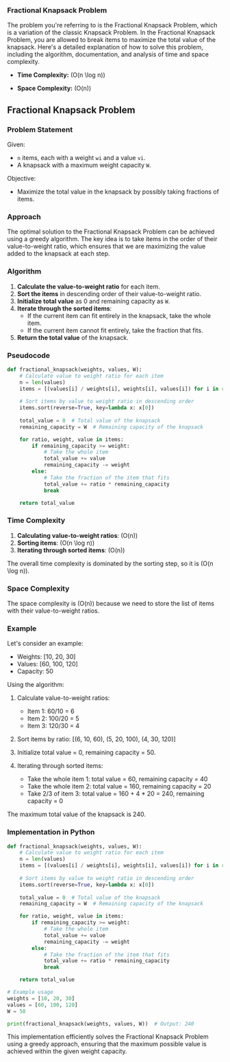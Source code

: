 ### Fractional Knapsack Problem

The problem you're referring to is the Fractional Knapsack Problem, which is a variation of the classic Knapsack Problem. In the Fractional Knapsack Problem, you are allowed to break items to maximize the total value of the knapsack. Here's a detailed explanation of how to solve this problem, including the algorithm, documentation, and analysis of time and space complexity.

- **Time Complexity:** \(O(n \log n)\)

- **Space Complexity:** \(O(n)\)

## Fractional Knapsack Problem

### Problem Statement

Given:
- `n` items, each with a weight `wi` and a value `vi`.
- A knapsack with a maximum weight capacity `W`.

Objective:
- Maximize the total value in the knapsack by possibly taking fractions of items.

### Approach

The optimal solution to the Fractional Knapsack Problem can be achieved using a greedy algorithm. The key idea is to take items in the order of their value-to-weight ratio, which ensures that we are maximizing the value added to the knapsack at each step.

### Algorithm

1. **Calculate the value-to-weight ratio** for each item.
2. **Sort the items** in descending order of their value-to-weight ratio.
3. **Initialize total value** as 0 and remaining capacity as `W`.
4. **Iterate through the sorted items**:
   - If the current item can fit entirely in the knapsack, take the whole item.
   - If the current item cannot fit entirely, take the fraction that fits.
5. **Return the total value** of the knapsack.

### Pseudocode

```python
def fractional_knapsack(weights, values, W):
    # Calculate value to weight ratio for each item
    n = len(values)
    items = [(values[i] / weights[i], weights[i], values[i]) for i in range(n)]
    
    # Sort items by value to weight ratio in descending order
    items.sort(reverse=True, key=lambda x: x[0])
    
    total_value = 0  # Total value of the knapsack
    remaining_capacity = W  # Remaining capacity of the knapsack

    for ratio, weight, value in items:
        if remaining_capacity >= weight:
            # Take the whole item
            total_value += value
            remaining_capacity -= weight
        else:
            # Take the fraction of the item that fits
            total_value += ratio * remaining_capacity
            break

    return total_value
```

### Time Complexity

1. **Calculating value-to-weight ratios**: \(O(n)\)
2. **Sorting items**: \(O(n \log n)\)
3. **Iterating through sorted items**: \(O(n)\)

The overall time complexity is dominated by the sorting step, so it is \(O(n \log n)\).

### Space Complexity

The space complexity is \(O(n)\) because we need to store the list of items with their value-to-weight ratios.

### Example

Let's consider an example:

- Weights: [10, 20, 30]
- Values: [60, 100, 120]
- Capacity: 50

Using the algorithm:

1. Calculate value-to-weight ratios:
   - Item 1: 60/10 = 6
   - Item 2: 100/20 = 5
   - Item 3: 120/30 = 4

2. Sort items by ratio: [(6, 10, 60), (5, 20, 100), (4, 30, 120)]

3. Initialize total value = 0, remaining capacity = 50.

4. Iterating through sorted items:
   - Take the whole item 1: total value = 60, remaining capacity = 40
   - Take the whole item 2: total value = 160, remaining capacity = 20
   - Take 2/3 of item 3: total value = 160 + 4 * 20 = 240, remaining capacity = 0

The maximum total value of the knapsack is 240.

### Implementation in Python

```python
def fractional_knapsack(weights, values, W):
    # Calculate value to weight ratio for each item
    n = len(values)
    items = [(values[i] / weights[i], weights[i], values[i]) for i in range(n)]
    
    # Sort items by value to weight ratio in descending order
    items.sort(reverse=True, key=lambda x: x[0])
    
    total_value = 0  # Total value of the knapsack
    remaining_capacity = W  # Remaining capacity of the knapsack

    for ratio, weight, value in items:
        if remaining_capacity >= weight:
            # Take the whole item
            total_value += value
            remaining_capacity -= weight
        else:
            # Take the fraction of the item that fits
            total_value += ratio * remaining_capacity
            break

    return total_value

# Example usage
weights = [10, 20, 30]
values = [60, 100, 120]
W = 50

print(fractional_knapsack(weights, values, W))  # Output: 240
```

This implementation efficiently solves the Fractional Knapsack Problem using a greedy approach, ensuring that the maximum possible value is achieved within the given weight capacity.